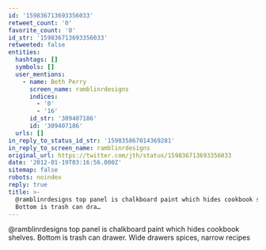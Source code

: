 ```yaml
---
id: '159836713693356033'
retweet_count: '0'
favorite_count: '0'
id_str: '159836713693356033'
retweeted: false
entities:
  hashtags: []
  symbols: []
  user_mentions:
    - name: Beth Perry
      screen_name: ramblinrdesigns
      indices:
        - '0'
        - '16'
      id_str: '309407186'
      id: '309407186'
  urls: []
in_reply_to_status_id_str: '159835867014369281'
in_reply_to_screen_name: ramblinrdesigns
original_url: https://twitter.com/jth/status/159836713693356033
date: '2012-01-19T03:16:56.000Z'
sitemap: false
robots: noindex
reply: true
title: >-
  @ramblinrdesigns top panel is chalkboard paint which hides cookbook shelves.
  Bottom is trash can dra…
---
```


@ramblinrdesigns top panel is chalkboard paint which hides cookbook shelves. Bottom is trash can drawer. Wide drawers spices, narrow recipes
